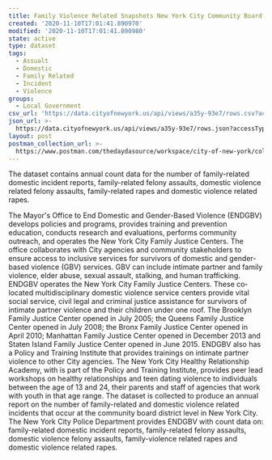 ```yaml
---
title: Family Violence Related Snapshots New York City Community Board Districts
created: '2020-11-10T17:01:41.890970'
modified: '2020-11-10T17:01:41.890980'
state: active
type: dataset
tags:
  - Assualt
  - Domestic
  - Family Related
  - Incident
  - Violence
groups:
  - Local Government
csv_url: 'https://data.cityofnewyork.us/api/views/a35y-93e7/rows.csv?accessType=DOWNLOAD'
json_url: >-
  https://data.cityofnewyork.us/api/views/a35y-93e7/rows.json?accessType=DOWNLOAD
layout: post
postman_collection_url: >-
  https://www.postman.com/thedaydasource/workspace/city-of-new-york/collection/15909983-a46b3133-c531-46d5-91f4-d72d5e8640ce
---
```

The dataset contains annual count data for the number of family-related domestic incident reports, family-related felony assaults, domestic violence related felony assaults, family-related rapes and domestic violence related rapes.
</p>
The Mayor's Office to End Domestic and Gender-Based Violence (ENDGBV) develops policies and programs, provides training and prevention education, conducts research and evaluations, performs community outreach, and operates the New York City Family Justice Centers. The office collaborates with City agencies and community stakeholders to ensure access to inclusive services for survivors of domestic and gender-based violence (GBV) services. GBV can include intimate partner and family violence, elder abuse, sexual assault, stalking, and human trafficking. ENDGBV operates the New York City Family Justice Centers. These co‐located multidisciplinary domestic violence service centers provide vital social service, civil legal and criminal justice assistance for survivors of intimate partner violence and their children under one roof. The Brooklyn Family Justice Center opened in July 2005; the Queens Family Justice Center opened in July 2008; the Bronx Family Justice Center opened in April 2010; Manhattan Family Justice Center opened in December 2013 and Staten Island Family Justice Center opened in June 2015. ENDGBV also has a Policy and Training Institute that provides trainings on intimate partner violence to other City agencies. The New York City Healthy Relationship Academy, with is part of the Policy and Training Institute, provides peer lead workshops on healthy relationships and teen dating violence to individuals between the age of 13 and 24, their parents and staff of agencies that work with youth in that age range. The dataset is collected to produce an annual report on the number of family-related and domestic violence related incidents that occur at the community board district level in New York City. The New York City Police Department provides ENDGBV with count data on: family-related domestic incident reports, family-related felony assaults, domestic violence felony assaults, family-violence related rapes and domestic violence related rapes.
